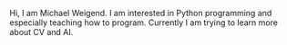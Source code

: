 Hi, I am Michael Weigend.
I am interested in Python programming and especially teaching how to program. 
Currently I am trying to learn more about CV and AI. 


